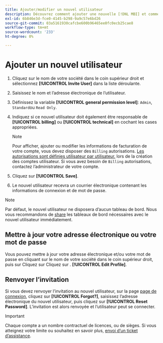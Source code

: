```yaml
---
title: Ajouter/modifier un nouvel utilisateur
description: Découvrez comment ajouter une nouvelle [!DNL MBI] et comment mettre à jour votre nom d’utilisateur ou votre mot de passe.
exl-id: 6b846e3d-fce0-4145-b298-9a9c57e6bd26
source-git-commit: 03a5161930cafcbe600b96465ee0fc0ecb25cae8
workflow-type: tm+mt
source-wordcount: '233'
ht-degree: 0%

---
```


# Ajouter un nouvel utilisateur

1. Cliquez sur le nom de votre société dans le coin supérieur droit et sélectionnez **[!UICONTROL Invite User]** dans la liste déroulante.
1. Saisissez le nom et l’adresse électronique de l’utilisateur.
1. Définissez la variable **[!UICONTROL general permission level]**: `Admin`, `Standard`ou `Read Only`.
1. Indiquez si ce nouvel utilisateur doit également être responsable de **[!UICONTROL billing]** ou **[!UICONTROL technical]** en cochant les cases appropriées.

   >[!NOTE]
   >
   >Pour afficher, ajouter ou modifier les informations de facturation de votre compte, vous devez disposer des `Billing` autorisations. [Les autorisations sont définies utilisateur par utilisateur.](../../administrator/user-management/user-management.md) lors de la création des comptes utilisateur. Si vous avez besoin de `Billing` autorisations, contactez l’administrateur de votre compte.

1. Cliquez sur **[!UICONTROL Save]**.
1. Le nouvel utilisateur recevra un courrier électronique contenant les informations de connexion et de mot de passe.

>[!NOTE]
>
>Par défaut, le nouvel utilisateur ne disposera d’aucun tableau de bord. Nous vous recommandons de [share](../../data-user/dashboards/share-dashboard-with-users.md) les tableaux de bord nécessaires avec le nouvel utilisateur immédiatement.

## Mettre à jour votre adresse électronique ou votre mot de passe

Vous pouvez mettre à jour votre adresse électronique et/ou votre mot de passe en cliquant sur le nom de votre société dans le coin supérieur droit, puis sur Cliquez sur Cliquez sur . **[!UICONTROL Edit Profile]**.

## Renvoyer l’invitation

Si vous devez renvoyer l’invitation au nouvel utilisateur, sur la page [page de connexion](https://dashboard.rjmetrics.com), cliquez sur **[!UICONTROL Forgot?]**, saisissez l’adresse électronique du nouvel utilisateur, puis cliquez sur **[!UICONTROL Reset Password]**. L’invitation est alors renvoyée et l’utilisateur peut se connecter.

>[!IMPORTANT]
>
>Chaque compte a un nombre contractuel de licences, ou de sièges. Si vous atteignez votre limite ou souhaitez en savoir plus, [envoi d’un ticket d’assistance](../../guide-overview.md).
